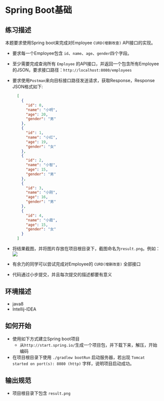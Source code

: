 # Spring Boot基础

## 练习描述
  本题要求使用Spring boot来完成对Employee `CURD(增删改查)` API接口的实现。
  - 要求每一个Employee包含 `id`、`name`、`age`、`gender`四个字段。
  - 至少需要完成查询所有 `Employee` 的API接口，并返回一个包含所有Employee的JSON，要求接口路径：`http://localhost:8080/employees`
  - 要求使用`Postman`来向目标接口路径发送请求，获取Response，Response JSON格式如下:
        
      ```json
        [
          {
            "id": 0,
            "name": "小明",
            "age": 20,
            "gender": "男"
          },
          {
            "id": 1,
            "name": "小红",
            "age": 19,
            "gender": "女"  
          },
          {
            "id": 2,
            "name": "小智",
            "age": 15,
            "gender": "男"
          },
          {
            "id": 3,
            "name": "小刚",
            "age": 16,
            "gender": "男"
          },
          {
            "id": 4,
            "name": "小霞",
            "age": 15,
            "gender": "女"
          }
        ]
      ```
  - 将结果截图，并将图片存放在项目根目录下，截图命名为`result.png`。例如：
    ![](https://raw.githubusercontent.com/tws-online-quiz/spring-boot-quiz/master/example.png)
  - 有余力的同学可以尝试完成对Employee的 `CURD(增删改查)` 全部接口
  - 代码通过小步提交，并且每次提交的描述都要有意义

## 环境描述 
- java8
- Intellij-IDEA

## 如何开始
- 使用如下方式建立Spring boot项目
  - 从`http://start.spring.io/`生成一个项目包，并下载下来，解压，开始编码
- 在项目根目录下使用 `./gradlew bootRun` 启动服务器，若出现 `Tomcat started on port(s): 8080 (http)` 字样，说明项目启动成功。

## 输出规范
- 项目根目录下包含 `result.png` 
  